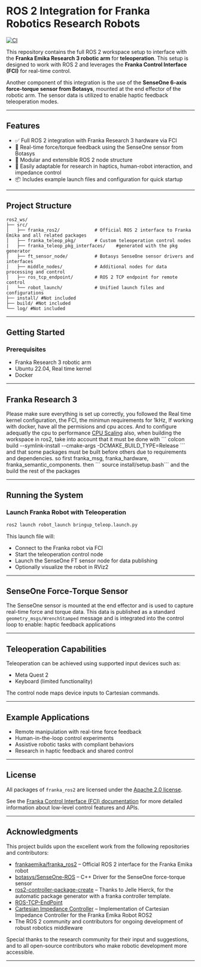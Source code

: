 # ROS 2 Integration for Franka Robotics Research Robots

[![CI](https://github.com/frankaemika/franka_ros2/actions/workflows/ci.yml/badge.svg)](https://github.com/frankaemika/franka_ros2/actions/workflows/ci.yml)

This repository contains the full ROS 2 workspace setup to interface with the **Franka Emika Research 3 robotic arm** for **teleoperation**. This setup is designed to work with ROS 2 and leverages the **Franka Control Interface (FCI)** for real-time control.

Another component of this integration is the use of the **SenseOne 6-axis force-torque sensor from Botasys**, mounted at the end effector of the robotic arm. The sensor data is utilized to enable haptic feedback teleoperation modes.

---

## Features

- ✅ Full ROS 2 integration with Franka Research 3 hardware via FCI
- 🧠 Real-time force/torque feedback using the SenseOne sensor from Botasys
- 🔄 Modular and extensible ROS 2 node structure
- 🧪 Easily adaptable for research in haptics, human-robot interaction, and impedance control
- 📦 Includes example launch files and configuration for quick startup

---

## Project Structure

```
ros2_ws/
├── src/
│   ├── franka_ros2/             # Official ROS 2 interface to Franka Emika and all related packages
│   ├── franka_teleop_pkg/       # Custom teleoperation control nodes
|   ├── franka_teleop_pkg_interfaces/    #generated with the pkg generator
│   ├── ft_sensor_node/          # Botasys SenseOne sensor drivers and interfaces
│   ├── middle_nodes/            # Additional nodes for data processing and control
│   ├── ros_tcp_endpoint/        # ROS 2 TCP endpoint for remote control
│   └── robot_launch/            # Unified launch files and configurations
├── install/ #Not included
├── build/ #Not included
└── log/ #Not included
```

---

## Getting Started

### Prerequisites

- Franka Research 3 robotic arm
- Ubuntu 22.04, Real time kernel
- Docker

---
## Franka Research 3

Please make sure everything is set up correctly, you followed the Real time kernel configuration, the FCI, the minimun requirements for 1kHz, If working with docker, have all the permisions and cpu acces. And to configure adequatly the cpu to performance [CPU Scaling](https://frankaemika.github.io/docs/troubleshooting.html#disabling-cpu-frequency-scaling)
also, when building the workspace in ros2, take into account that it must be done with ´´´ colcon build --symlink-install --cmake-args -DCMAKE_BUILD_TYPE=Release ´´´ and that some packages must be built before others due to requirements and dependencies. so first franka_msg, franka_hardware, franka_semantic_components. then ´´´ source install/setup.bash´´´ and the build the rest of the packages

---

## Running the System

### Launch Franka Robot with Teleoperation

```bash
ros2 launch robot_launch bringup_teleop.launch.py
```

This launch file will:

- Connect to the Franka robot via FCI
- Start the teleoperation control node
- Launch the SenseOne FT sensor node for data publishing
- Optionally visualize the robot in RViz2

---

## SenseOne Force-Torque Sensor

The SenseOne sensor is mounted at the end effector and is used to capture real-time force and torque data. This data is published as a standard `geometry_msgs/WrenchStamped` message and is integrated into the control loop to enable: haptic feedback applications

---

## Teleoperation Capabilities

Teleoperation can be achieved using supported input devices such as:

- Meta Quest 2
- Keyboard (limited functionality)

The control node maps device inputs to Cartesian commands.

---

## Example Applications

- Remote manipulation with real-time force feedback
- Human-in-the-loop control experiments
- Assistive robotic tasks with compliant behaviors
- Research in haptic feedback and shared control

---

## License

All packages of `franka_ros2` are licensed under the [Apache 2.0 license](https://www.apache.org/licenses/LICENSE-2.0.html).

See the [Franka Control Interface (FCI) documentation](https://frankaemika.github.io/docs) for more detailed information about low-level control features and APIs.

---

## Acknowledgments

This project builds upon the excellent work from the following repositories and contributors:

- [frankaemika/franka_ros2](https://github.com/frankaemika/franka_ros2) – Official ROS 2 interface for the Franka Emika robot
- [botasys/SenseOne-ROS](https://gitlab.com/botasys/bota_serial_driver/-/tree/master?ref_type=heads) – C++ Driver for the SenseOne force-torque sensor
- [ros2-controller-package-create](https://github.com/jellehierck/ros2-pkg-create/tree/controllers-package) – Thanks to Jelle Hierck, for the automatic package generator with a franka controller template.
- [ROS-TCP-EndPoint](https://github.com/Unity-Technologies/ROS-TCP-Endpoint/tree/main-ros2)
- [Cartesian Impedance Controller](https://github.com/sp-sophia-labs/franka_ros2) – Implementation of Cartesian Impedance Controller for the Franka Emika Robot ROS2 
- The ROS 2 community and contributors for ongoing development of robust robotics middleware

Special thanks to the research community for their input and suggestions, and to all open-source contributors who make robotic development more accessible.

---
